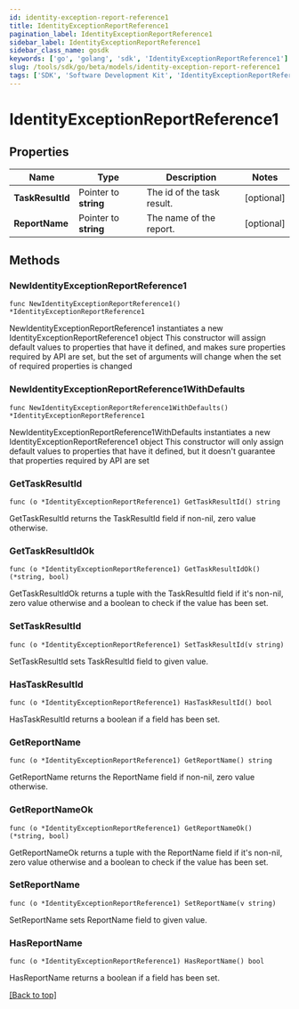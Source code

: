 ```yaml
---
id: identity-exception-report-reference1
title: IdentityExceptionReportReference1
pagination_label: IdentityExceptionReportReference1
sidebar_label: IdentityExceptionReportReference1
sidebar_class_name: gosdk
keywords: ['go', 'golang', 'sdk', 'IdentityExceptionReportReference1'] 
slug: /tools/sdk/go/beta/models/identity-exception-report-reference1
tags: ['SDK', 'Software Development Kit', 'IdentityExceptionReportReference1']
---
```


# IdentityExceptionReportReference1

## Properties

Name | Type | Description | Notes
------------ | ------------- | ------------- | -------------
**TaskResultId** |  Pointer to **string** | The id of the task result. | [optional] 
**ReportName** |  Pointer to **string** | The name of the report. | [optional] 

## Methods

### NewIdentityExceptionReportReference1

`func NewIdentityExceptionReportReference1() *IdentityExceptionReportReference1`

NewIdentityExceptionReportReference1 instantiates a new IdentityExceptionReportReference1 object
This constructor will assign default values to properties that have it defined,
and makes sure properties required by API are set, but the set of arguments
will change when the set of required properties is changed

### NewIdentityExceptionReportReference1WithDefaults

`func NewIdentityExceptionReportReference1WithDefaults() *IdentityExceptionReportReference1`

NewIdentityExceptionReportReference1WithDefaults instantiates a new IdentityExceptionReportReference1 object
This constructor will only assign default values to properties that have it defined,
but it doesn't guarantee that properties required by API are set

### GetTaskResultId

`func (o *IdentityExceptionReportReference1) GetTaskResultId() string`

GetTaskResultId returns the TaskResultId field if non-nil, zero value otherwise.

### GetTaskResultIdOk

`func (o *IdentityExceptionReportReference1) GetTaskResultIdOk() (*string, bool)`

GetTaskResultIdOk returns a tuple with the TaskResultId field if it's non-nil, zero value otherwise
and a boolean to check if the value has been set.

### SetTaskResultId

`func (o *IdentityExceptionReportReference1) SetTaskResultId(v string)`

SetTaskResultId sets TaskResultId field to given value.

### HasTaskResultId

`func (o *IdentityExceptionReportReference1) HasTaskResultId() bool`

HasTaskResultId returns a boolean if a field has been set.

### GetReportName

`func (o *IdentityExceptionReportReference1) GetReportName() string`

GetReportName returns the ReportName field if non-nil, zero value otherwise.

### GetReportNameOk

`func (o *IdentityExceptionReportReference1) GetReportNameOk() (*string, bool)`

GetReportNameOk returns a tuple with the ReportName field if it's non-nil, zero value otherwise
and a boolean to check if the value has been set.

### SetReportName

`func (o *IdentityExceptionReportReference1) SetReportName(v string)`

SetReportName sets ReportName field to given value.

### HasReportName

`func (o *IdentityExceptionReportReference1) HasReportName() bool`

HasReportName returns a boolean if a field has been set.


[[Back to top]](#) 


